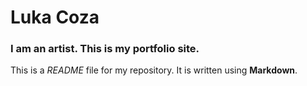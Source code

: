 # Luka Coza

### I am an artist. This is my portfolio site.

This is a *README* file for my repository. It is written using **Markdown**.
